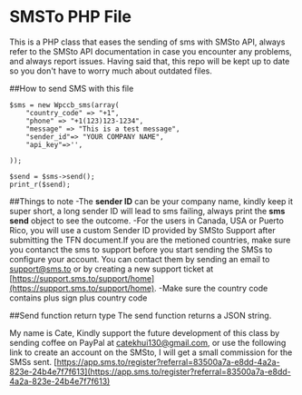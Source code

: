 # SMSTo PHP File
This is a PHP class that eases the sending of sms with  SMSto API, always refer to the SMSto API documentation in case you encounter any problems, and always report issues. Having said that, this repo will be kept up to date so you don't have to worry much about outdated files.

##How to send SMS with this file
```
$sms = new Wpccb_sms(array(
	"country_code" => "+1",
	"phone" => "+1(123)123-1234",
	"message" => "This is a test message", 
	"sender_id"=> "YOUR COMPANY NAME",
	"api_key"=>'',

));

$send = $sms->send();
print_r($send);
```
##Things to note
-The **sender ID** can be your company name, kindly keep it super short, a long sender ID will lead to sms failing, always print the **sms send** object to see the outcome.
-For the users in Canada, USA or Puerto Rico, you will use a custom Sender ID provided by SMSto Support after submitting the TFN document.If you are the metioned countries, make sure you contanct the sms to support before you start sending the SMSs to configure your account. You can contact them by sending an email to support@sms.to or by creating a new support ticket at [https://support.sms.to/support/home](https://support.sms.to/support/home).
-Make sure the country code contains plus sign plus country code

##Send function return type
The send function returns a JSON string. 

My name is Cate, Kindly support the future development of this class by sending  coffee on PayPal at catekhui130@gmail.com, or  use the following link to create an account on the SMSto, I will get a small commission for the SMSs sent.
[https://app.sms.to/register?referral=83500a7a-e8dd-4a2a-823e-24b4e7f7f613](https://app.sms.to/register?referral=83500a7a-e8dd-4a2a-823e-24b4e7f7f613)

